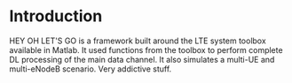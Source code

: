 # Introduction #
HEY OH LET'S GO is a framework built around the LTE system toolbox available in Matlab. 
It used functions from the toolbox to perform complete DL processing of the main data channel.
It also simulates a multi-UE and multi-eNodeB scenario.
Very addictive stuff.